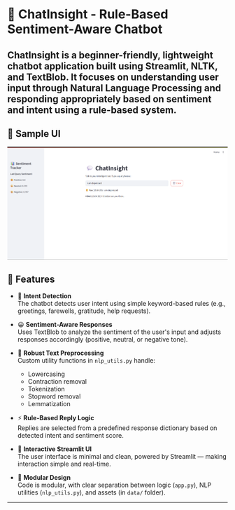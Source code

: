 # 💬 ChatInsight - Rule-Based Sentiment-Aware Chatbot

**ChatInsight** is a beginner-friendly, lightweight chatbot application built using **Streamlit**, **NLTK**, and **TextBlob**. It focuses on understanding user input through Natural Language Processing and responding appropriately based on sentiment and intent using a rule-based system.
---

## 📸 Sample UI

![Chat Screenshot](Note%20book/Screenshot%202025-07-08%20150511.png)


## 🚀 Features

- 🧠 **Intent Detection**  
  The chatbot detects user intent using simple keyword-based rules (e.g., greetings, farewells, gratitude, help requests).

- 😀 **Sentiment-Aware Responses**  
  Uses TextBlob to analyze the sentiment of the user's input and adjusts responses accordingly (positive, neutral, or negative tone).

- 🧹 **Robust Text Preprocessing**  
  Custom utility functions in `nlp_utils.py` handle:
  - Lowercasing
  - Contraction removal
  - Tokenization
  - Stopword removal
  - Lemmatization

- ⚡ **Rule-Based Reply Logic**  
  Replies are selected from a predefined response dictionary based on detected intent and sentiment score.

- 🧪 **Interactive Streamlit UI**  
  The user interface is minimal and clean, powered by Streamlit — making interaction simple and real-time.

- 🔄 **Modular Design**  
  Code is modular, with clear separation between logic (`app.py`), NLP utilities (`nlp_utils.py`), and assets (in `data/` folder).

---

